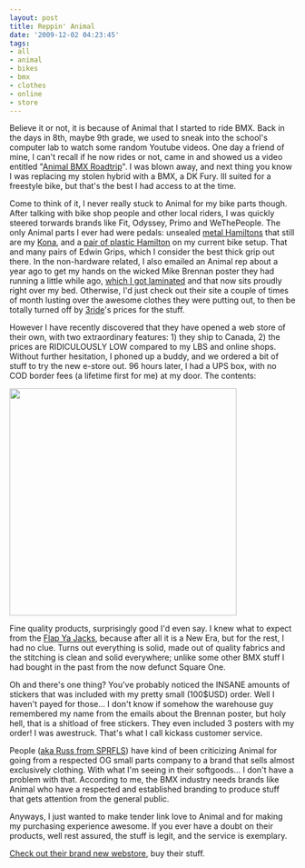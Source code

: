```yaml
---
layout: post
title: Reppin' Animal
date: '2009-12-02 04:23:45'
tags:
- all
- animal
- bikes
- bmx
- clothes
- online
- store
---
```


Believe it or not, it is because of Animal that I started to ride BMX. Back in the days in 8th, maybe 9th grade, we used to sneak into the school's computer lab to watch some random Youtube videos. One day a friend of mine, I can't recall if he now rides or not, came in and showed us a video entitled "<a href="http://www.youtube.com/watch?v=vT_uXPfSAVE">Animal BMX Roadtrip</a>". I was blown away, and next thing you know I was replacing my stolen hybrid with a BMX, a DK Fury. Ill suited for a freestyle bike, but that's the best I had access to at the time. 

Come to think of it, I never really stuck to Animal for my bike parts though. After talking with bike shop people and other local riders, I was quickly steered torwards brands like Fit, Odyssey, Primo and WeThePeople. The only Animal parts I ever had were pedals: unsealed <a href="http://shop.animalbikes.com/collections/hard-goods/products/hamilton-pedals">metal Hamiltons</a> that still are my <a href="http://www.flickr.com/photos/maximerousseau/3419445302/in/set-72157616436903796/">Kona</a>, and a <a href="http://shop.animalbikes.com/collections/hard-goods/products/hamilton-plastic-pedals">pair of plastic Hamilton</a> on my current bike setup. That and many pairs of Edwin Grips, which I consider the best thick grip out there. In the non-hardware related, I also emailed an Animal rep about a year ago to get my hands on the wicked Mike Brennan poster they had running a little while ago, <a href="http://twitpic.com/7wdaa">which I got laminated</a> and that now sits proudly right over my bed. Otherwise, I'd just check out their site a couple of times of month lusting over the awesome clothes they were putting out, to then be totally turned off by <a href="http://3ride.com/">3ride</a>'s prices for the stuff. 

However I have recently discovered that they have opened a web store of their own, with two extraordinary features: 1) they ship to Canada, 2) the prices are RIDICULOUSLY LOW compared to my LBS and online shops. Without further hesitation, I phoned up a buddy, and we ordered a bit of stuff to try the new e-store out. 96 hours later, I had a UPS box, with no COD border fees (a lifetime first for me) at my door. The contents:

<a href="http://maximerousseau.files.wordpress.com/2009/12/43753655.jpg"><img src="http://maximerousseau.files.wordpress.com/2009/12/43753655.jpg?w=300" alt="" title="43753655" width="400" class="aligncenter size-medium wp-image-314" /></a>

Fine quality products, surprisingly good I'd even say. I knew what to expect from the <a href="http://shop.animalbikes.com/collections/soft-goods/products/flap-ya-jacks-new-era">Flap Ya Jacks</a>, because after all it is a New Era, but for the rest, I had no clue. Turns out everything is solid, made out of quality fabrics and the stitching is clean and solid everywhere; unlike some other BMX stuff I had bought in the past from the now defunct Square One.  

Oh and there's one thing? You've probably noticed the INSANE amounts of stickers that was included with my pretty small (100$USD) order. Well I haven't payed for those... I don't know if somehow the warehouse guy remembered my name from the emails about the Brennan poster, but holy hell, that is a shitload of free stickers. They even included 3 posters with my order! I was awestruck. That's what I call kickass customer service. 

People (<a href="http://blog.defgrip.net/2009/07/sneak-peek-animal-winter-line/#comment-8559">aka Russ from SPRFLS</a>) have kind of been criticizing Animal for going from a respected OG small parts company to a brand that sells almost exclusively clothing. With what I'm seeing in their softgoods... I don't have a problem with that. According to me, the BMX industry needs brands like Animal who have a respected and established branding to produce stuff that gets attention from the general public. 

Anyways, I just wanted to make tender link love to Animal and for making my purchasing experience awesome. If you ever have a doubt on their products, well rest assured, the stuff is legit, and the service is exemplary. 

<a href="http://shop.animalbikes.com/">Check out their brand new webstore</a>, buy their stuff.


